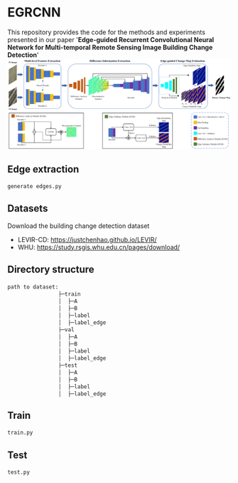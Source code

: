 # EGRCNN
This repository provides the code for the methods and experiments presented in our paper '**Edge-guided Recurrent Convolutional Neural Network for Multi-temporal Remote Sensing Image Building Change Detection**'
![net](https://github.com/luting-hnu/EGRCNN/blob/main/figure/net.png)
## Edge extraction
```bash
generate edges.py
```
## Datasets
Download the building change detection dataset
- LEVIR-CD: https://justchenhao.github.io/LEVIR/
- WHU: https://study.rsgis.whu.edu.cn/pages/download/
## Directory structure
```
path to dataset:
                ├─train
                │  ├─A
                │  ├─B
                │  ├─label
                │  ├─label_edge
                ├─val
                │  ├─A
                │  ├─B
                │  ├─label
                │  ├─label_edge
                ├─test
                │  ├─A
                │  ├─B
                │  ├─label
                │  ├─label_edge
```
## Train
```bash
train.py
```
## Test
```bash
test.py
```
